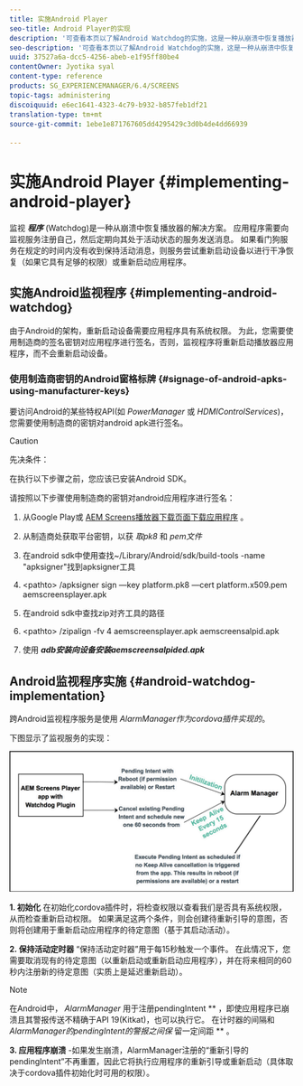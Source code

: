```yaml
---
title: 实施Android Player
seo-title: Android Player的实现
description: '可查看本页以了解Android Watchdog的实施，这是一种从崩溃中恢复播放器的解决方案。 '
seo-description: '可查看本页以了解Android Watchdog的实施，这是一种从崩溃中恢复播放器的解决方案。 '
uuid: 37527a6a-dcc5-4256-abeb-e1f95ff80be4
contentOwner: Jyotika syal
content-type: reference
products: SG_EXPERIENCEMANAGER/6.4/SCREENS
topic-tags: administering
discoiquuid: e6ec1641-4323-4c79-b932-b857feb1df21
translation-type: tm+mt
source-git-commit: 1ebe1e871767605dd4295429c3d0b4de4dd66939

---
```



# 实施Android Player {#implementing-android-player}

监视 ***程序*** (Watchdog)是一种从崩溃中恢复播放器的解决方案。 应用程序需要向监视服务注册自己，然后定期向其处于活动状态的服务发送消息。 如果看门狗服务在规定的时间内没有收到保持活动消息，则服务尝试重新启动设备以进行干净恢复（如果它具有足够的权限）或重新启动应用程序。

## 实施Android监视程序 {#implementing-android-watchdog}

由于Android的架构，重新启动设备需要应用程序具有系统权限。 为此，您需要使用制造商的签名密钥对应用程序进行签名，否则，监视程序将重新启动播放器应用程序，而不会重新启动设备。

### 使用制造商密钥的Android窗格标牌 {#signage-of-android-apks-using-manufacturer-keys}

要访问Android的某些特权API(如 *PowerManager* 或 *HDMIControlServices*)，您需要使用制造商的密钥对android apk进行签名。

>[!CAUTION]
>
>先决条件：
>
>在执行以下步骤之前，您应该已安装Android SDK。

请按照以下步骤使用制造商的密钥对android应用程序进行签名：

1. 从Google Play或 [AEM Screens播放器下载页面下载应用程序](https://download.macromedia.com/screens/) 。
1. 从制造商处获取平台密钥，以获 *取pk8* 和 *pem文件*

1. 在android sdk中使用查找~/Library/Android/sdk/build-tools -name &quot;apksigner&quot;找到apksigner工具
1. &lt;pathto> /apksigner sign —key platform.pk8 —cert platform.x509.pem aemscreensplayer.apk
1. 在android sdk中查找zip对齐工具的路径
1. &lt;pathto> /zipalign -fv 4 aemscreensplayer.apk aemscreensalpid.apk
1. 使用 ***adb安装向设备安装aemscreensalpided.apk***

## Android监视程序实施 {#android-watchdog-implementation}

跨Android监视程序服务是使用 *AlarmManager作为cordova插件实现的*。

下图显示了监视服务的实现：

![chlimage_1-43](assets/chlimage_1-43.png)

**1. 初始化** 在初始化cordova插件时，将检查权限以查看我们是否具有系统权限，从而检查重新启动权限。 如果满足这两个条件，则会创建待重新引导的意图，否则将创建用于重新启动应用程序的待定意图（基于其启动活动）。

**2. 保持活动定时器** “保持活动定时器”用于每15秒触发一个事件。 在此情况下，您需要取消现有的待定意图（以重新启动或重新启动应用程序），并在将来相同的60秒内注册新的待定意图（实质上是延迟重新启动）。

>[!NOTE]
>
>在Android中， *AlarmManager* 用于注册pendingIntent ** ，即使应用程序已崩溃且其警报传送不精确于API 19(Kitkat)，也可以执行它。 在计时器的间隔和 *AlarmManager的pendingIntent的警报之间保* 留一定间距 ** 。

**3. 应用程序崩溃** -如果发生崩溃，AlarmManager注册的“重新引导的pendingIntent”不再重置，因此它将执行应用程序的重新引导或重新启动（具体取决于cordova插件初始化时可用的权限）。
